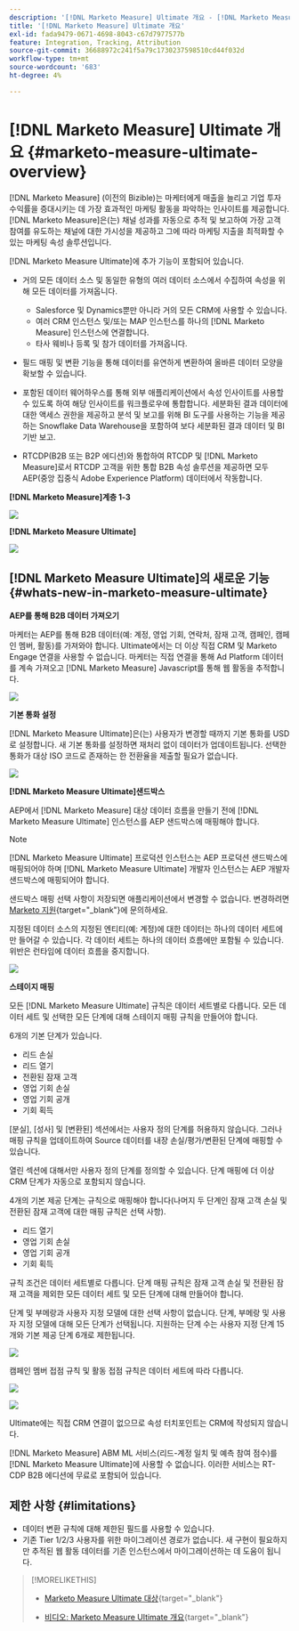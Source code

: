 ```yaml
---
description: '[!DNL Marketo Measure] Ultimate 개요 - [!DNL Marketo Measure]'
title: '[!DNL Marketo Measure] Ultimate 개요'
exl-id: fada9479-0671-4698-8043-c67d7977577b
feature: Integration, Tracking, Attribution
source-git-commit: 36688972c241f5a79c1730237598510cd44f032d
workflow-type: tm+mt
source-wordcount: '683'
ht-degree: 4%

---
```


# [!DNL Marketo Measure] Ultimate 개요 {#marketo-measure-ultimate-overview}

[!DNL Marketo Measure] (이전의 Bizible)는 마케터에게 매출을 늘리고 기업 투자 수익률을 증대시키는 데 가장 효과적인 마케팅 활동을 파악하는 인사이트를 제공합니다. [!DNL Marketo Measure]은(는) 채널 성과를 자동으로 추적 및 보고하여 가장 고객 참여를 유도하는 채널에 대한 가시성을 제공하고 그에 따라 마케팅 지출을 최적화할 수 있는 마케팅 속성 솔루션입니다.

[!DNL Marketo Measure Ultimate]에 추가 기능이 포함되어 있습니다.

* 거의 모든 데이터 소스 및 동일한 유형의 여러 데이터 소스에서 수집하여 속성을 위해 모든 데이터를 가져옵니다.
   * Salesforce 및 Dynamics뿐만 아니라 거의 모든 CRM에 사용할 수 있습니다.
   * 여러 CRM 인스턴스 및/또는 MAP 인스턴스를 하나의 [!DNL Marketo Measure] 인스턴스에 연결합니다.
   * 타사 웨비나 등록 및 참가 데이터를 가져옵니다.

* 필드 매핑 및 변환 기능을 통해 데이터를 유연하게 변환하여 올바른 데이터 모양을 확보할 수 있습니다.

* 포함된 데이터 웨어하우스를 통해 외부 애플리케이션에서 속성 인사이트를 사용할 수 있도록 하여 해당 인사이트를 워크플로우에 통합합니다. 세분화된 결과 데이터에 대한 액세스 권한을 제공하고 분석 및 보고를 위해 BI 도구를 사용하는 기능을 제공하는 Snowflake Data Warehouse을 포함하여 보다 세분화된 결과 데이터 및 BI 기반 보고.

* RTCDP(B2B 또는 B2P 에디션)와 통합하여 RTCDP 및 [!DNL Marketo Measure]로서 RTCDP 고객을 위한 통합 B2B 속성 솔루션을 제공하면 모두 AEP(중앙 집중식 Adobe Experience Platform) 데이터에서 작동합니다.

**[!DNL Marketo Measure]계층 1-3**

![](assets/marketo-measure-ultimate-overview-1.png)

**[!DNL Marketo Measure Ultimate]**

![](assets/marketo-measure-ultimate-overview-2.png)

## [!DNL Marketo Measure Ultimate]의 새로운 기능 {#whats-new-in-marketo-measure-ultimate}

**AEP를 통해 B2B 데이터 가져오기**

마케터는 AEP를 통해 B2B 데이터(예: 계정, 영업 기회, 연락처, 잠재 고객, 캠페인, 캠페인 멤버, 활동)를 가져와야 합니다. Ultimate에서는 더 이상 직접 CRM 및 Marketo Engage 연결을 사용할 수 없습니다. 마케터는 직접 연결을 통해 Ad Platform 데이터를 계속 가져오고 [!DNL Marketo Measure] Javascript를 통해 웹 활동을 추적합니다.

![](assets/marketo-measure-ultimate-overview-3.png)

**기본 통화 설정**

[!DNL Marketo Measure Ultimate]은(는) 사용자가 변경할 때까지 기본 통화를 USD로 설정합니다. 새 기본 통화를 설정하면 재처리 없이 데이터가 업데이트됩니다. 선택한 통화가 대상 ISO 코드로 존재하는 한 전환율을 제출할 필요가 없습니다.

![](assets/marketo-measure-ultimate-overview-4.png)

**[!DNL Marketo Measure Ultimate]샌드박스**

AEP에서 [!DNL Marketo Measure] 대상 데이터 흐름을 만들기 전에 [!DNL Marketo Measure Ultimate] 인스턴스를 AEP 샌드박스에 매핑해야 합니다.

>[!NOTE]
>
>[!DNL Marketo Measure Ultimate] 프로덕션 인스턴스는 AEP 프로덕션 샌드박스에 매핑되어야 하며 [!DNL Marketo Measure Ultimate] 개발자 인스턴스는 AEP 개발자 샌드박스에 매핑되어야 합니다.

샌드박스 매핑 선택 사항이 저장되면 애플리케이션에서 변경할 수 없습니다. 변경하려면 [Marketo 지원](https://nation.marketo.com/t5/support/ct-p/Support){target="_blank"}에 문의하세요.

지정된 데이터 소스의 지정된 엔티티(예: 계정)에 대한 데이터는 하나의 데이터 세트에만 들어갈 수 있습니다. 각 데이터 세트는 하나의 데이터 흐름에만 포함될 수 있습니다. 위반은 런타임에 데이터 흐름을 중지합니다.

![](assets/marketo-measure-ultimate-overview-5.png)

**스테이지 매핑**

모든 [!DNL Marketo Measure Ultimate] 규칙은 데이터 세트별로 다릅니다. 모든 데이터 세트 및 선택한 모든 단계에 대해 스테이지 매핑 규칙을 만들어야 합니다.

6개의 기본 단계가 있습니다.

* 리드 손실
* 리드 열기
* 전환된 잠재 고객
* 영업 기회 손실
* 영업 기회 공개
* 기회 획득

[분실], [성사] 및 [변환된] 섹션에서는 사용자 정의 단계를 허용하지 않습니다. 그러나 매핑 규칙을 업데이트하여 Source 데이터를 내장 손실/평가/변환된 단계에 매핑할 수 있습니다.

열린 섹션에 대해서만 사용자 정의 단계를 정의할 수 있습니다.
단계 매핑에 더 이상 CRM 단계가 자동으로 포함되지 않습니다.

4개의 기본 제공 단계는 규칙으로 매핑해야 합니다(나머지 두 단계인 잠재 고객 손실 및 전환된 잠재 고객에 대한 매핑 규칙은 선택 사항).

* 리드 열기
* 영업 기회 손실
* 영업 기회 공개
* 기회 획득

규칙 조건은 데이터 세트별로 다릅니다. 단계 매핑 규칙은 잠재 고객 손실 및 전환된 잠재 고객을 제외한 모든 데이터 세트 및 모든 단계에 대해 만들어야 합니다.

단계 및 부메랑과 사용자 지정 모델에 대한 선택 사항이 없습니다. 단계, 부메랑 및 사용자 지정 모델에 대해 모든 단계가 선택됩니다. 지원하는 단계 수는 사용자 지정 단계 15개와 기본 제공 단계 6개로 제한됩니다.

![](assets/marketo-measure-ultimate-overview-6.png)

캠페인 멤버 접점 규칙 및 활동 접점 규칙은 데이터 세트에 따라 다릅니다.

![](assets/marketo-measure-ultimate-overview-7.png)

![](assets/marketo-measure-ultimate-overview-8.png)

Ultimate에는 직접 CRM 연결이 없으므로 속성 터치포인트는 CRM에 작성되지 않습니다.

[!DNL Marketo Measure] ABM ML 서비스(리드-계정 일치 및 예측 참여 점수)를 [!DNL Marketo Measure Ultimate]에 사용할 수 없습니다. 이러한 서비스는 RT-CDP B2B 에디션에 무료로 포함되어 있습니다.

## 제한 사항 {#limitations}

* 데이터 변환 규칙에 대해 제한된 필드를 사용할 수 있습니다.
* 기존 Tier 1/2/3 사용자를 위한 마이그레이션 경로가 없습니다. 새 구현이 필요하지만 추적된 웹 활동 데이터를 기존 인스턴스에서 마이그레이션하는 데 도움이 됩니다.

>[!MORELIKETHIS]
>
>* [Marketo Measure Ultimate 대상](https://experienceleague.adobe.com/docs/experience-platform/destinations/catalog/adobe/marketo-measure-ultimate.html?lang=ko){target="_blank"}
>
>* [비디오: Marketo Measure Ultimate 개요](https://experienceleague.adobe.com/ko/docs/marketo-measure-learn/tutorials/marketo-measure-ultimate/overview){target="_blank"}
